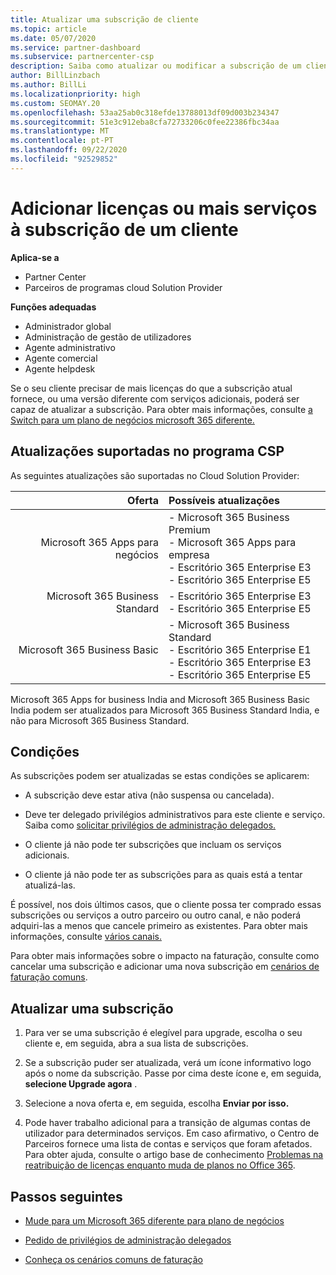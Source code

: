 ```yaml
---
title: Atualizar uma subscrição de cliente
ms.topic: article
ms.date: 05/07/2020
ms.service: partner-dashboard
ms.subservice: partnercenter-csp
description: Saiba como atualizar ou modificar a subscrição de um cliente. Adicione mais licenças ou mude para uma versão diferente com mais serviços.
author: BillLinzbach
ms.author: BillLi
ms.localizationpriority: high
ms.custom: SEOMAY.20
ms.openlocfilehash: 53aa25ab0c318efde13788013df09d003b234347
ms.sourcegitcommit: 51e3c912eba8cfa72733206c0fee22386fbc34aa
ms.translationtype: MT
ms.contentlocale: pt-PT
ms.lasthandoff: 09/22/2020
ms.locfileid: "92529852"
---
```

# <a name="add-licenses-or-more-services-to-a-customers-subscription"></a>Adicionar licenças ou mais serviços à subscrição de um cliente

**Aplica-se a**

- Partner Center
- Parceiros de programas cloud Solution Provider

**Funções adequadas**

- Administrador global
- Administração de gestão de utilizadores
- Agente administrativo
- Agente comercial
- Agente helpdesk

Se o seu cliente precisar de mais licenças do que a subscrição atual fornece, ou uma versão diferente com serviços adicionais, poderá ser capaz de atualizar a subscrição. Para obter mais informações, consulte [a Switch para um plano de negócios microsoft 365 diferente.](/microsoft-365/commerce/subscriptions/switch-to-a-different-plan)

## <a name="upgrades-supported-in-the-csp-program"></a>Atualizações suportadas no programa CSP <a id="upgradesubscription"></a>

As seguintes atualizações são suportadas no Cloud Solution Provider:

| Oferta | Possíveis atualizações|
|---:|:---|
| Microsoft 365 Apps para negócios   | - Microsoft 365 Business Premium <br/>  - Microsoft 365 Apps para empresa <br/> - Escritório 365 Enterprise E3 <br/> - Escritório 365 Enterprise E5 <br/> |
| Microsoft 365 Business Standard    | - Escritório 365 Enterprise E3 <br/> - Escritório 365 Enterprise E5 <br/> |
| Microsoft 365 Business Basic | - Microsoft 365 Business Standard <br/> - Escritório 365 Enterprise E1 <br/> - Escritório 365 Enterprise E3<br/> - Escritório 365 Enterprise E5 <br/> |

Microsoft 365 Apps for business India and Microsoft 365 Business Basic India podem ser atualizados para Microsoft 365 Business Standard India, e não para Microsoft 365 Business Standard.


## <a name="conditions"></a>Condições

As subscrições podem ser atualizadas se estas condições se aplicarem:

- A subscrição deve estar ativa (não suspensa ou cancelada).

- Deve ter delegado privilégios administrativos para este cliente e serviço. Saiba como [solicitar privilégios de administração delegados.](request-a-relationship-with-a-customer.md)

- O cliente já não pode ter subscrições que incluam os serviços adicionais.

- O cliente já não pode ter as subscrições para as quais está a tentar atualizá-las.

É possível, nos dois últimos casos, que o cliente possa ter comprado essas subscrições ou serviços a outro parceiro ou outro canal, e não poderá adquiri-las a menos que cancele primeiro as existentes. Para obter mais informações, consulte [vários canais.](multichannel.md)

Para obter mais informações sobre o impacto na faturação, consulte como cancelar uma subscrição e adicionar uma nova subscrição em [cenários de faturação comuns](common-billing-scenarios.md).

## <a name="upgrade-a-subscription"></a>Atualizar uma subscrição

1. Para ver se uma subscrição é elegível para upgrade, escolha o seu cliente e, em seguida, abra a sua lista de subscrições.

2. Se a subscrição puder ser atualizada, verá um ícone informativo logo após o nome da subscrição. Passe por cima deste ícone e, em seguida, **selecione Upgrade agora** .

3. Selecione a nova oferta e, em seguida, escolha **Enviar por isso.**

4. Pode haver trabalho adicional para a transição de algumas contas de utilizador para determinados serviços. Em caso afirmativo, o Centro de Parceiros fornece uma lista de contas e serviços que foram afetados. Para obter ajuda, consulte o artigo base de conhecimento [Problemas na reatribuição de licenças enquanto muda de planos no Office 365](/microsoft-365/commerce/subscriptions/switch-to-a-different-plan).


## <a name="next-steps"></a>Passos seguintes

- [Mude para um Microsoft 365 diferente para plano de negócios](/microsoft-365/commerce/subscriptions/switch-to-a-different-plan)

- [Pedido de privilégios de administração delegados](request-a-relationship-with-a-customer.md)

- [Conheça os cenários comuns de faturação](common-billing-scenarios.md)
